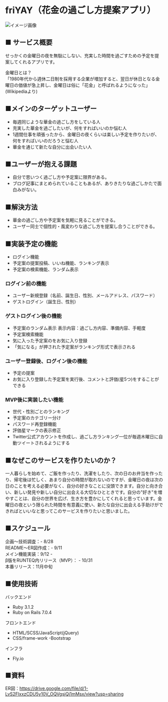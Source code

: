 # friYAY（花金の過ごし方提案アプリ）

![イメージ画像](/img/git_image.png) 

## ■ サービス概要
せっかくの金曜日の夜を無駄にしない、充実した時間を過ごすための予定を提案してくれるアプリです。  

金曜日とは？  
「1980年代から週休二日制を採用する企業が増加すると、翌日が休日となる金曜日の価値が急上昇し、金曜日は俗に「花金」と呼ばれるようになった」(Wikipediaより)  

## ■メインのターゲットユーザー
- 毎週同じような華金の過ごし方をしている人
- 充実した華金を過ごしたいが、何をすればいいのか悩む人
- 1週間仕事を頑張ったから、金曜日の夜くらいは楽しい予定を作りたいが、何をすればいいのだろうと悩む人
- 華金を通じて新たな自分に出会いたい人  

## ■ユーザーが抱える課題
- 自分で思いつく過ごし方や予定案に限界がある。
- ブログ記事にまとめられていることもあるが、ありきたりな過ごしかたで面白みがない。  

## ■解決方法
- 華金の過ごし方や予定案を気軽に見ることができる。
- ユーザー同士で個性的・風変わりな過ごし方を提案し合うことができる。  

## ■実装予定の機能
- ログイン機能
- 予定案の提案投稿、いいね機能、ランキング表示
- 予定案の検索機能、ランダム表示  

### ログイン前の機能
- ユーザー新規登録（名前、誕生日、性別、メールアドレス、パスワード）
- ゲストログイン（誕生日、性別）  

### ゲストログイン後の機能
- 予定案のランダム表示
  表示内容：過ごし方内容、準備内容、手軽度
- 予定案検索機能
- 気に入った予定案のをお気に入り登録
- 「気になる」が押された予定案がランキング形式で表示される  

### ユーザー登録後、ログイン後の機能
- 予定の提案
- お気に入り登録した予定案を実行後、コメントと評価(星5つ)をすることができる

### MVP後に実装したい機能
- 世代・性別ごとのランキング
- 予定案のカテゴリー分け
- パスワード再登録機能
- 評価星マークの表示修正
- Twitter公式アカウントを作成し、過ごし方ランキング一位が毎週木曜日に自動ツイートされるようにする  

## ■なぜこのサービスを作りたいのか？
一人暮らしを始めて、ご飯を作ったり、洗濯をしたり、次の日のお弁当を作ったり、帰宅後は忙しく、あまり自分の時間が取れないのですが、金曜日の夜は次の日のことを考える必要がなく、自分の好きなことに没頭できます。自分と向き合い、新しい発見や新しい自分に出会える大切なひとときです。自分の"好き"を増やすことは、自分の世界を広げ、生き方を豊かにしてくれると思っています。金曜日の夜という限られた時間を有意義に使い、新たな自分に出会える手助けができればといいなと思ってこのサービスを作りたいと思いました。

## ■スケジュール
企画〜技術調査：- 8/28  
README〜ER図作成：- 9/11  
メイン機能実装：9/12 -  
β版をRUNTEQ内リリース（MVP）： - 10/31  
本番リリース：11月中旬  

## ■使用技術
バックエンド
- Ruby 3.1.2
- Ruby on Rails 7.0.4

フロントエンド
- HTML/SCSS/JavaScript(jQuery)
- CSS/frame-work
  -Bootstrap

インフラ
- Fly.io

## ■資料
ER図：https://drive.google.com/file/d/1-LvS2FlxxzCDU5y10V_OQVgsjQj1mMsx/view?usp=sharing
